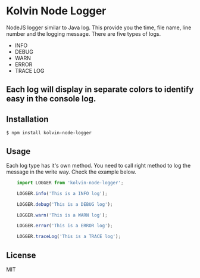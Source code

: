Kolvin Node Logger
==============

NodeJS logger similar to Java log. This provide you the time, file name, line number and the logging message. There are five types of logs.
* INFO
* DEBUG
* WARN
* ERROR
* TRACE LOG

Each log will display in separate colors to identify easy in the console log.
-------------

## Installation
    $ npm install kolvin-node-logger

## Usage
Each log type has it's own method. You need to call right method to log the message in the write way. Check the example below.
```js
    import LOGGER from 'kolvin-node-logger';

    LOGGER.info('This is a INFO log');

    LOGGER.debug('This is a DEBUG log');

    LOGGER.warn('This is a WARN log');

    LOGGER.error('This is a ERROR log');

    LOGGER.traceLog('This is a TRACE log');
```
## License
MIT

